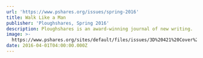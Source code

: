 ```yaml
---
url: 'https://www.pshares.org/issues/spring-2016'
title: Walk Like a Man
publisher: 'Ploughshares, Spring 2016'
description: Ploughshares is an award-winning journal of new writing.
image: >-
  https://www.pshares.org/sites/default/files/issues/3D%20421%20Cover%20Revised.jpg
date: 2016-04-01T04:00:00.000Z
---
```


